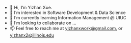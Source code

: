 - 👋 Hi, I’m Yizhan Xue.
- 👀 I’m interested in Software Development & Data Science
- 🌱 I’m currently learning Information Management @ UIUC
- 💞️ I’m looking to collaborate on ...
- 📫 Feel free to reach me at yizhanxwork@gmail.com, or yizhanx2@illinois.edu

<!---
xueyizhan/xueyizhan is a ✨ special ✨ repository because its `README.md` (this file) appears on your GitHub profile.
You can click the Preview link to take a look at your changes.
--->

